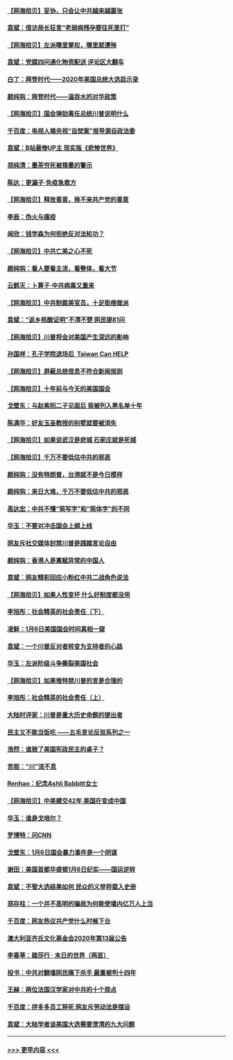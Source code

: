 #### [【网海拾贝】妥协，只会让中共越来越嚣张](../pages/nsc993/n12717392.md?t=01281651) 
#### [袁斌：信访局长狂言“老弱病残孕要往死里打”](../pages/nsc993/n12717343.md?t=01281651) 
#### [【网海拾贝】左派哪里掌权，哪里就遭殃](../pages/nsc993/n12715009.md?t=01281651) 
#### [袁斌：党媒四问通化物资配送 评论区大翻车](../pages/nsc993/n12714950.md?t=01281651) 
#### [白丁：拜登时代——2020年美国总统大选启示录](../pages/nsc993/n12714920.md?t=01281651) 
#### [颜纯钩：拜登时代——温吞水的对华政策](../pages/nsc993/n12713245.md?t=01281651) 
#### [【网海拾贝】国会弹劾离任总统川普说明什么](../pages/nsc993/n12712816.md?t=01281651) 
#### [千百度：电视人揭央视“自焚案”报导源自政法委](../pages/nsc993/n12709760.md?t=01281651) 
#### [袁斌：B站最惨UP主 现实版《悲惨世界》](../pages/nsc993/n12709686.md?t=01281651) 
#### [郑纯清：墨茶穷死被搽墨的警示](../pages/nsc993/n12709262.md?t=01281651) 
#### [陈达：更漏子·免疫急救方](../pages/nsc993/n12709244.md?t=01281651) 
#### [【网海拾贝】释放善意，换不来共产党的善意](../pages/nsc993/n12708361.md?t=01281651) 
#### [李辰：伪火与瘟疫](../pages/nsc993/n12707981.md?t=01281651) 
#### [闻欣：钱学森为何拒绝反对法轮功？](../pages/nsc993/n12707407.md?t=01281651) 
#### [【网海拾贝】中共亡美之心不死](../pages/nsc993/n12707621.md?t=01281651) 
#### [颜纯钩：看人要看主流，看整体，看大节](../pages/nsc993/n12707536.md?t=01281651) 
#### [云鹤天：卜算子‧中共病毒又重来](../pages/nsc993/n12707408.md?t=01281651) 
#### [【网海拾贝】中共制裁美官员，十足街痞做派](../pages/nsc993/n12705115.md?t=01281651) 
#### [袁斌：“返乡核酸证明”不清不楚 网民提81问](../pages/nsc993/n12704982.md?t=01281651) 
#### [【网海拾贝】川普将会对美国产生深远的影响](../pages/nsc993/n12703045.md?t=01281651) 
#### [孙国祥：孔子学院退场后  Taiwan Can HELP](../pages/nsc993/n12702430.md?t=01281651) 
#### [【网海拾贝】屏蔽总统信息不符合新闻规则](../pages/nsc993/n12699998.md?t=01281651) 
#### [【网海拾贝】十年前与今天的美国国会](../pages/nsc993/n12696993.md?t=01281651) 
#### [戈壁东：与赵紫阳二子见面后 我被列入黑名单十年](../pages/nsc993/n12696215.md?t=01281651) 
#### [陈满华：好友玉圣教授的别墅就要被消失](../pages/nsc993/n12695411.md?t=01281651) 
#### [【网海拾贝】如果说武汉是悲城 石家庄就是死城](../pages/nsc993/n12694589.md?t=01281651) 
#### [【网海拾贝】千万不要低估中共的邪恶](../pages/nsc993/n12692771.md?t=01281651) 
#### [颜纯钩：没有特朗普，台港就不是今日模样](../pages/nsc993/n12692678.md?t=01281651) 
#### [颜纯钩：来日大难，千万不要低估中共的邪恶](../pages/nsc993/n12692080.md?t=01281651) 
#### [高达宏：中共不懂“简写字”和“简体字”的不同](../pages/nsc993/n12692068.md?t=01281651) 
#### [华玉：不要对冲击国会上纲上线](../pages/nsc993/n12689948.md?t=01281651) 
#### [网友斥社交媒体封禁川普是践踏言论自由](../pages/nsc993/n12687482.md?t=01281651) 
#### [颜纯钩：香港人是禀赋异常的中国人](../pages/nsc993/n12685142.md?t=01281651) 
#### [袁斌：网友精彩回应小粉红中共二战角色说法](../pages/nsc993/n12684994.md?t=01281651) 
#### [【网海拾贝】如果人性变坏 什么好制度都没用](../pages/nsc993/n12683000.md?t=01281651) 
#### [李旭彤：社会精英的社会责任（下）](../pages/nsc993/n12680604.md?t=01281651) 
#### [凌稣：1月6日美国国会时间真相一窥](../pages/nsc993/n12682780.md?t=01281651) 
#### [袁斌：一个川普反对者转变为支持者的心路](../pages/nsc993/n12682700.md?t=01281651) 
#### [华玉：左派阶级斗争撕裂美国社会](../pages/nsc993/n12681226.md?t=01281651) 
#### [【网海拾贝】如果推特禁川普的言是合理的](../pages/nsc993/n12681232.md?t=01281651) 
#### [李旭彤：社会精英的社会责任（上）](../pages/nsc993/n12680501.md?t=01281651) 
#### [大陆时评家：川普是重大历史命题的提出者](../pages/nsc993/n12679904.md?t=01281651) 
#### [民主又不能当饭吃 ——五毛言论反驳系列之一](../pages/nsc993/n12679877.md?t=01281651) 
#### [浩然：谁掀了美国宪政民主的桌子？](../pages/nsc993/n12679850.md?t=01281651) 
#### [苦胆：“川”流不息](../pages/nsc993/n12678388.md?t=01281651) 
#### [Renhao：纪念Ashli Babbitt女士](../pages/nsc993/n12678359.md?t=01281651) 
#### [【网海拾贝】中美建交42年 美国在变成中国](../pages/nsc993/n12678324.md?t=01281651) 
#### [华玉：谁是戈培尔？](../pages/nsc993/n12677515.md?t=01281651) 
#### [罗博特：问CNN](../pages/nsc993/n12677172.md?t=01281651) 
#### [戈壁东：1月6日国会暴力事件是一个阴谋](../pages/nsc993/n12674639.md?t=01281651) 
#### [谢田：美国首都华盛顿1月6日纪实——国运逆转](../pages/nsc993/n12673190.md?t=01281651) 
#### [袁斌：不管大选结果如何 民众的义举将载入史册](../pages/nsc993/n12672787.md?t=01281651) 
#### [郑存柱：一个并不高明的骗局为何能使墙内亿万人上当](../pages/nsc993/n12671449.md?t=01281651) 
#### [千百度：网友热议共产党什么时候下台](../pages/nsc993/n12670442.md?t=01281651) 
#### [澳大利亚齐氏文化基金会2020年第13届公告](../pages/nsc993/n12670273.md?t=01281651) 
#### [李春草：踏莎行 · 末日的世界（两首）](../pages/nsc993/n12670253.md?t=01281651) 
#### [投书：中共对翻墙网民痛下杀手 最重被判十四年](../pages/nsc993/n12670190.md?t=01281651) 
#### [王赫：两位法国汉学家对中共的十个观点](../pages/nsc993/n12669593.md?t=01281651) 
#### [千百度：拼多多员工猝死 网友斥劳动法是摆设](../pages/nsc993/n12668081.md?t=01281651) 
#### [袁斌：大陆学者谈美国大选需要澄清的九大问题](../pages/nsc993/n12668023.md?t=01281651) 

----
#### [ >>> 更早内容 <<< ](../indexes/nsc993-earlier.md)
